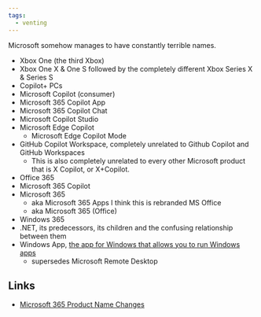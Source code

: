 ```yaml
---
tags:
  - venting
---
```

Microsoft somehow manages to have constantly terrible names.

- Xbox One (the third Xbox)
- Xbox One X & One S followed by the completely different Xbox Series X & Series S
- Copilot+ PCs
- Microsoft Copilot (consumer)
- Microsoft 365 Copilot App
- Microsoft 365 Copilot Chat
- Microsoft Copilot Studio
- Microsoft Edge Copilot
  - Microsoft Edge Copilot Mode
- GitHub Copilot Workspace, completely unrelated to Github Copilot and GitHub Workspaces
	- This is also completely unrelated to every other Microsoft product that is X Copilot, or X+Copilot.
- Office 365
- Microsoft 365 Copilot
- Microsoft 365
	- aka Microsoft 365 Apps I think this is rebranded MS Office
	- aka Microsoft 365 (Office)
- Windows 365
- .NET, its predecessors, its children and the confusing relationship between them
- Windows App, [the app for Windows that allows you to run Windows apps](https://arstechnica.com/gadgets/2024/09/microsoft-releases-a-new-windows-app-called-windows-app-for-running-windows-apps/?utm_brand=arstechnica&utm_social-type=owned&utm_source=mastodon&utm_medium=social) 
	- supersedes Microsoft Remote Desktop

## Links

- [Microsoft 365 Product Name Changes](https://m365maps.com/renames.htm)